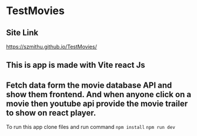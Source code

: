 ﻿# TestMovies
## Site Link
https://szmithu.github.io/TestMovies/
## This is app is made with Vite react Js
## Fetch data form the movie database API and  show them frontend. And when anyone click on a movie then youtube api provide the movie trailer to show on react player.
To run this app clone files and run command
`npm install`
`npm run dev`
